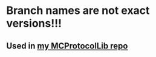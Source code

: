 # Branch names are not exact versions!!!
## Used in [my MCProtocolLib repo](https://github.com/Mareckoo01/MCProtocolLib)
